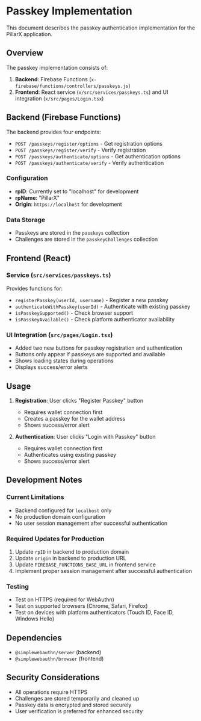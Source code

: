 # Passkey Implementation

This document describes the passkey authentication implementation for the PillarX application.

## Overview

The passkey implementation consists of:

1. **Backend**: Firebase Functions (`x-firebase/functions/controllers/passkeys.js`)
2. **Frontend**: React service (`x/src/services/passkeys.ts`) and UI integration (`x/src/pages/Login.tsx`)

## Backend (Firebase Functions)

The backend provides four endpoints:

- `POST /passkeys/register/options` - Get registration options
- `POST /passkeys/register/verify` - Verify registration
- `POST /passkeys/authenticate/options` - Get authentication options
- `POST /passkeys/authenticate/verify` - Verify authentication

### Configuration

- **rpID**: Currently set to "localhost" for development
- **rpName**: "PillarX"
- **Origin**: `https://localhost` for development

### Data Storage

- Passkeys are stored in the `passkeys` collection
- Challenges are stored in the `passkeyChallenges` collection

## Frontend (React)

### Service (`src/services/passkeys.ts`)

Provides functions for:

- `registerPasskey(userId, username)` - Register a new passkey
- `authenticateWithPasskey(userId)` - Authenticate with existing passkey
- `isPasskeySupported()` - Check browser support
- `isPasskeyAvailable()` - Check platform authenticator availability

### UI Integration (`src/pages/Login.tsx`)

- Added two new buttons for passkey registration and authentication
- Buttons only appear if passkeys are supported and available
- Shows loading states during operations
- Displays success/error alerts

## Usage

1. **Registration**: User clicks "Register Passkey" button

   - Requires wallet connection first
   - Creates a passkey for the wallet address
   - Shows success/error alert

2. **Authentication**: User clicks "Login with Passkey" button
   - Requires wallet connection first
   - Authenticates using existing passkey
   - Shows success/error alert

## Development Notes

### Current Limitations

- Backend configured for `localhost` only
- No production domain configuration
- No user session management after successful authentication

### Required Updates for Production

1. Update `rpID` in backend to production domain
2. Update `origin` in backend to production URL
3. Update `FIREBASE_FUNCTIONS_BASE_URL` in frontend service
4. Implement proper session management after successful authentication

### Testing

- Test on HTTPS (required for WebAuthn)
- Test on supported browsers (Chrome, Safari, Firefox)
- Test on devices with platform authenticators (Touch ID, Face ID, Windows Hello)

## Dependencies

- `@simplewebauthn/server` (backend)
- `@simplewebauthn/browser` (frontend)

## Security Considerations

- All operations require HTTPS
- Challenges are stored temporarily and cleaned up
- Passkey data is encrypted and stored securely
- User verification is preferred for enhanced security
